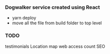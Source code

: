 ### Dogwalker service created using React
 - yarn deploy
 - move all the file from build folder to top level

### TODO
  testimonials
  Location map
  web access count
  SEO